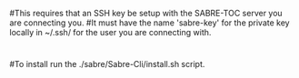#This requires that an SSH key be setup with the SABRE-TOC server you are connecting you.
#It must have the name 'sabre-key' for the private key locally in ~/.ssh/ for the user you are connecting with.
#
#To install run the ./sabre/Sabre-Cli/install.sh script.
